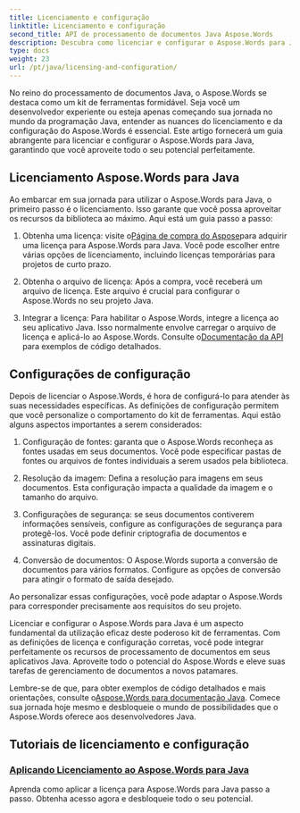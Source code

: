 ```yaml
---
title: Licenciamento e configuração
linktitle: Licenciamento e configuração
second_title: API de processamento de documentos Java Aspose.Words
description: Descubra como licenciar e configurar o Aspose.Words para Java com facilidade. Mergulhe nas complexidades da configuração deste poderoso kit de ferramentas para processamento de documentos em seus aplicativos Java.
type: docs
weight: 23
url: /pt/java/licensing-and-configuration/
---
```

No reino do processamento de documentos Java, o Aspose.Words se destaca como um kit de ferramentas formidável. Seja você um desenvolvedor experiente ou esteja apenas começando sua jornada no mundo da programação Java, entender as nuances do licenciamento e da configuração do Aspose.Words é essencial. Este artigo fornecerá um guia abrangente para licenciar e configurar o Aspose.Words para Java, garantindo que você aproveite todo o seu potencial perfeitamente.

## Licenciamento Aspose.Words para Java

Ao embarcar em sua jornada para utilizar o Aspose.Words para Java, o primeiro passo é o licenciamento. Isso garante que você possa aproveitar os recursos da biblioteca ao máximo. Aqui está um guia passo a passo:

1.  Obtenha uma licença: visite o[Página de compra do Aspose](https://purchase.aspose.com/buy)para adquirir uma licença para Aspose.Words para Java. Você pode escolher entre várias opções de licenciamento, incluindo licenças temporárias para projetos de curto prazo.

2. Obtenha o arquivo de licença: Após a compra, você receberá um arquivo de licença. Este arquivo é crucial para configurar o Aspose.Words no seu projeto Java.

3.  Integrar a licença: Para habilitar o Aspose.Words, integre a licença ao seu aplicativo Java. Isso normalmente envolve carregar o arquivo de licença e aplicá-lo ao Aspose.Words. Consulte o[Documentação da API](https://reference.aspose.com/words/java/) para exemplos de código detalhados.

## Configurações de configuração

Depois de licenciar o Aspose.Words, é hora de configurá-lo para atender às suas necessidades específicas. As definições de configuração permitem que você personalize o comportamento do kit de ferramentas. Aqui estão alguns aspectos importantes a serem considerados:

1. Configuração de fontes: garanta que o Aspose.Words reconheça as fontes usadas em seus documentos. Você pode especificar pastas de fontes ou arquivos de fontes individuais a serem usados pela biblioteca.

2. Resolução da imagem: Defina a resolução para imagens em seus documentos. Esta configuração impacta a qualidade da imagem e o tamanho do arquivo.

3. Configurações de segurança: se seus documentos contiverem informações sensíveis, configure as configurações de segurança para protegê-los. Você pode definir criptografia de documentos e assinaturas digitais.

4. Conversão de documentos: O Aspose.Words suporta a conversão de documentos para vários formatos. Configure as opções de conversão para atingir o formato de saída desejado.

Ao personalizar essas configurações, você pode adaptar o Aspose.Words para corresponder precisamente aos requisitos do seu projeto.

Licenciar e configurar o Aspose.Words para Java é um aspecto fundamental da utilização eficaz deste poderoso kit de ferramentas. Com as definições de licença e configuração corretas, você pode integrar perfeitamente os recursos de processamento de documentos em seus aplicativos Java. Aproveite todo o potencial do Aspose.Words e eleve suas tarefas de gerenciamento de documentos a novos patamares.

 Lembre-se de que, para obter exemplos de código detalhados e mais orientações, consulte o[Aspose.Words para documentação Java](https://reference.aspose.com/words/java/). Comece sua jornada hoje mesmo e desbloqueie o mundo de possibilidades que o Aspose.Words oferece aos desenvolvedores Java.

## Tutoriais de licenciamento e configuração
### [Aplicando Licenciamento ao Aspose.Words para Java](./applying-licensing/)
Aprenda como aplicar a licença para Aspose.Words para Java passo a passo. Obtenha acesso agora e desbloqueie todo o seu potencial.